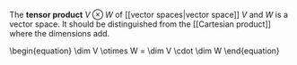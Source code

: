 The **tensor product** $V \otimes W$ of [[vector spaces|vector space]] $V$ and $W$ is a vector space. It should be distinguished from the [[Cartesian product]] where the dimensions add.

\begin{equation}
\dim V \otimes W = \dim V \cdot \dim W
\end{equation}